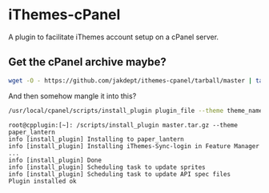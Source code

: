 # iThemes-cPanel
A plugin to facilitate iThemes account setup on a cPanel server.

## Get the cPanel archive maybe?
```bash
wget -O - https://github.com/jakdept/ithemes-cpanel/tarball/master | tar tz
```

And then somehow mangle it into this?

```bash
/usr/local/cpanel/scripts/install_plugin plugin_file --theme theme_name 
```


```
root@cpplugin:[~]: /scripts/install_plugin master.tar.gz --theme paper_lantern
info [install_plugin] Installing to paper_lantern
info [install_plugin] Installing iThemes-Sync-login in Feature Manager ...
info [install_plugin] Done
info [install_plugin] Scheduling task to update sprites
info [install_plugin] Scheduling task to update API spec files
Plugin installed ok
```